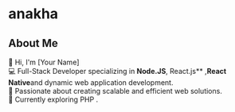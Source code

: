 # anakha

## About Me

👋 Hi, I'm [Your Name]  
💻 Full-Stack Developer specializing in **Node.JS**, React.js** ,**React Native**and dynamic web application development.  
🚀 Passionate about creating scalable and efficient web solutions.  
🌱 Currently exploring PHP .  

